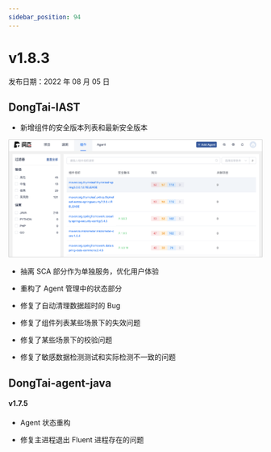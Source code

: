 ```yaml
---
sidebar_position: 94
---
```


# v1.8.3

发布日期：2022 年 08 月 05 日


## **DongTai-IAST**

* 新增组件的安全版本列表和最新安全版本

![Image](images/sca_version.png)

* 抽离 SCA 部分作为单独服务，优化用户体验

* 重构了 Agent 管理中的状态部分

* 修复了自动清理数据超时的 Bug

* 修复了组件列表某些场景下的失效问题

* 修复了某些场景下的校验问题

* 修复了敏感数据检测测试和实际检测不一致的问题


## **DongTai-agent-java**

#### v1.7.5

* Agent 状态重构

* 修复主进程退出 Fluent 进程存在的问题



